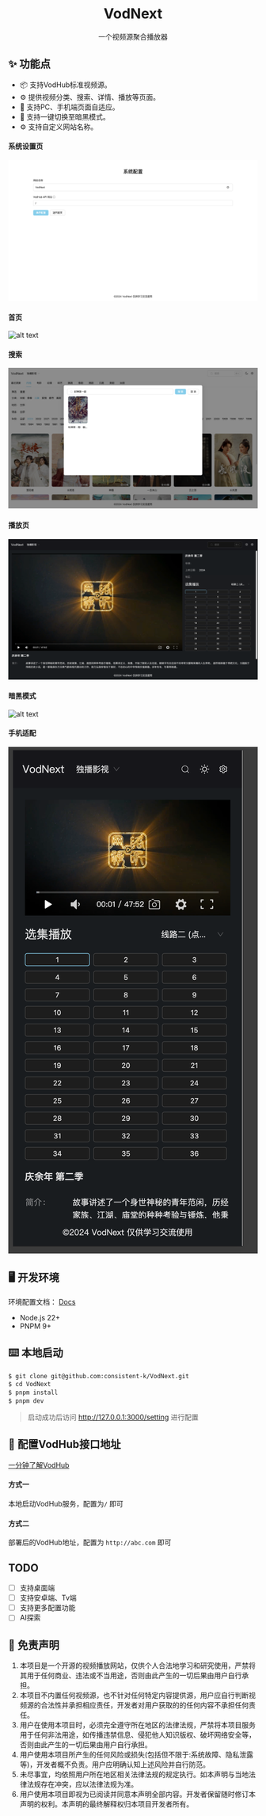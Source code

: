 <div align="center">
   <h1>VodNext</h1>
   一个视频源聚合播放器
</div>

## ✨ 功能点

- 📦 支持VodHub标准视频源。
- ⚙️ 提供视频分类、搜索、详情、播放等页面。
- 🐳 支持PC、手机端页面自适应。
- 🌛 支持一键切换至暗黑模式。
- ⚙ 支持自定义网站名称。

#### 系统设置页

![alt text](/docs/images/setting.png)

#### 首页

![alt text](/docs/images/home.png)

#### 搜索
![alt text](/docs/images/search.png)

#### 播放页
![alt text](/docs/images/play.png)

#### 暗黑模式
![alt text](/docs/images/dark.png)

#### 手机适配
![alt text](/docs/images/mobile.png)


## 🖥 开发环境
环境配置文档： [Docs](https://consistent-k.github.io/docs/environment/nodejs.html)

- Node.js 22+
- PNPM 9+

## ⌨️ 本地启动

```bash
$ git clone git@github.com:consistent-k/VodNext.git
$ cd VodNext
$ pnpm install
$ pnpm dev
```
> 启动成功后访问 http://127.0.0.1:3000/setting 进行配置

## 🔧 配置VodHub接口地址
[一分钟了解VodHub](https://github.com/consistent-k/VodHub)

#### 方式一
本地启动VodHub服务，配置为`/` 即可

#### 方式二
部署后的VodHub地址，配置为 `http://abc.com` 即可


## TODO
- [ ] 支持桌面端
- [ ] 支持安卓端、Tv端
- [ ] 支持更多配置功能
- [ ] AI探索

## 🚨 免责声明

1. 本项目是一个开源的视频播放网站，仅供个人合法地学习和研究使用，严禁将其用于任何商业、违法或不当用途，否则由此产生的一切后果由用户自行承担。
2. 本项目不内置任何视频源，也不针对任何特定内容提供源，用户应自行判断视频源的合法性并承担相应责任，开发者对用户获取的的任何内容不承担任何责任。
3. 用户在使用本项目时，必须完全遵守所在地区的法律法规，严禁将本项目服务用于任何非法用途，如传播违禁信息、侵犯他人知识版权、破坏网络安全等，否则由此产生的一切后果由用户自行承担。
4. 用户使用本项目所产生的任何风险或损失(包括但不限于:系统故障、隐私泄露等)，开发者概不负责。用户应明确认知上述风险并自行防范。
5. 未尽事宜，均依照用户所在地区相关法律法规的规定执行。如本声明与当地法律法规存在冲突，应以法律法规为准。
6. 用户使用本项目即视为已阅读并同意本声明全部内容。开发者保留随时修订本声明的权利。本声明的最终解释权归本项目开发者所有。